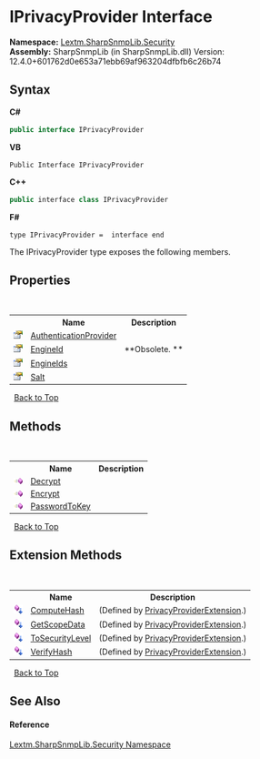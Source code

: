 # IPrivacyProvider Interface
 

**Namespace:**&nbsp;<a href="N_Lextm_SharpSnmpLib_Security">Lextm.SharpSnmpLib.Security</a><br />**Assembly:**&nbsp;SharpSnmpLib (in SharpSnmpLib.dll) Version: 12.4.0+601762d0e653a71ebb69af963204dfbfb6c26b74

## Syntax

**C#**<br />
``` C#
public interface IPrivacyProvider
```

**VB**<br />
``` VB
Public Interface IPrivacyProvider
```

**C++**<br />
``` C++
public interface class IPrivacyProvider
```

**F#**<br />
``` F#
type IPrivacyProvider =  interface end
```

The IPrivacyProvider type exposes the following members.


## Properties
&nbsp;<table><tr><th></th><th>Name</th><th>Description</th></tr><tr><td>![Public property](media/pubproperty.gif "Public property")</td><td><a href="P_Lextm_SharpSnmpLib_Security_IPrivacyProvider_AuthenticationProvider">AuthenticationProvider</a></td><td /></tr><tr><td>![Public property](media/pubproperty.gif "Public property")</td><td><a href="P_Lextm_SharpSnmpLib_Security_IPrivacyProvider_EngineId">EngineId</a></td><td> **Obsolete. **</td></tr><tr><td>![Public property](media/pubproperty.gif "Public property")</td><td><a href="P_Lextm_SharpSnmpLib_Security_IPrivacyProvider_EngineIds">EngineIds</a></td><td /></tr><tr><td>![Public property](media/pubproperty.gif "Public property")</td><td><a href="P_Lextm_SharpSnmpLib_Security_IPrivacyProvider_Salt">Salt</a></td><td /></tr></table>&nbsp;
<a href="#iprivacyprovider-interface">Back to Top</a>

## Methods
&nbsp;<table><tr><th></th><th>Name</th><th>Description</th></tr><tr><td>![Public method](media/pubmethod.gif "Public method")</td><td><a href="M_Lextm_SharpSnmpLib_Security_IPrivacyProvider_Decrypt">Decrypt</a></td><td /></tr><tr><td>![Public method](media/pubmethod.gif "Public method")</td><td><a href="M_Lextm_SharpSnmpLib_Security_IPrivacyProvider_Encrypt">Encrypt</a></td><td /></tr><tr><td>![Public method](media/pubmethod.gif "Public method")</td><td><a href="M_Lextm_SharpSnmpLib_Security_IPrivacyProvider_PasswordToKey">PasswordToKey</a></td><td /></tr></table>&nbsp;
<a href="#iprivacyprovider-interface">Back to Top</a>

## Extension Methods
&nbsp;<table><tr><th></th><th>Name</th><th>Description</th></tr><tr><td>![Public Extension Method](media/pubextension.gif "Public Extension Method")</td><td><a href="M_Lextm_SharpSnmpLib_Security_PrivacyProviderExtension_ComputeHash">ComputeHash</a></td><td> (Defined by <a href="T_Lextm_SharpSnmpLib_Security_PrivacyProviderExtension">PrivacyProviderExtension</a>.)</td></tr><tr><td>![Public Extension Method](media/pubextension.gif "Public Extension Method")</td><td><a href="M_Lextm_SharpSnmpLib_Security_PrivacyProviderExtension_GetScopeData">GetScopeData</a></td><td> (Defined by <a href="T_Lextm_SharpSnmpLib_Security_PrivacyProviderExtension">PrivacyProviderExtension</a>.)</td></tr><tr><td>![Public Extension Method](media/pubextension.gif "Public Extension Method")</td><td><a href="M_Lextm_SharpSnmpLib_Security_PrivacyProviderExtension_ToSecurityLevel">ToSecurityLevel</a></td><td> (Defined by <a href="T_Lextm_SharpSnmpLib_Security_PrivacyProviderExtension">PrivacyProviderExtension</a>.)</td></tr><tr><td>![Public Extension Method](media/pubextension.gif "Public Extension Method")</td><td><a href="M_Lextm_SharpSnmpLib_Security_PrivacyProviderExtension_VerifyHash">VerifyHash</a></td><td> (Defined by <a href="T_Lextm_SharpSnmpLib_Security_PrivacyProviderExtension">PrivacyProviderExtension</a>.)</td></tr></table>&nbsp;
<a href="#iprivacyprovider-interface">Back to Top</a>

## See Also


#### Reference
<a href="N_Lextm_SharpSnmpLib_Security">Lextm.SharpSnmpLib.Security Namespace</a><br />